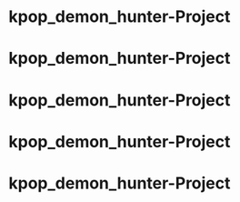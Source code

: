 # kpop_demon_hunter-Project
# kpop_demon_hunter-Project
# kpop_demon_hunter-Project
# kpop_demon_hunter-Project
# kpop_demon_hunter-Project
